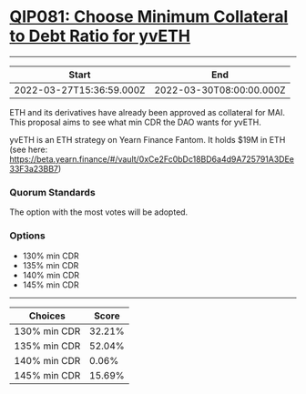 
# [QIP081: Choose Minimum Collateral to Debt Ratio for yvETH](https://snapshot.org/#/qidao.eth/proposal/0x6b28f48dba6cc22ec1f7f292494cf09d5d1e880ddf8456d4a42377845cb947b7)

---
| Start | End |
| --- | --- |
| 2022-03-27T15:36:59.000Z | 2022-03-30T08:00:00.000Z |


ETH and its derivatives have already been approved as collateral for MAI. This proposal aims to see what min CDR the DAO wants for yvETH.

yvETH is an ETH strategy on Yearn Finance Fantom. It holds $19M in ETH (see here: https://beta.yearn.finance/#/vault/0xCe2Fc0bDc18BD6a4d9A725791A3DEe33F3a23BB7)

### Quorum Standards

The option with the most votes will be adopted.

### Options

* 130% min CDR
* 135% min CDR
* 140% min CDR
* 145% min CDR

---
| Choices | Score |
| --- | --- |
| 130% min CDR | 32.21% |
| 135% min CDR | 52.04% |
| 140% min CDR | 0.06% |
| 145% min CDR | 15.69% |


